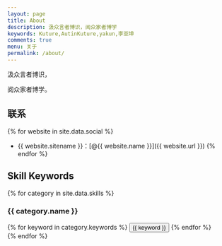 ```yaml
---
layout: page
title: About
description: 汲众言者博识，阅众家者博学
keywords: Kuture,AutinKuture,yakun,李亚坤
comments: true
menu: 关于
permalink: /about/
---
```


汲众言者博识，

阅众家者博学。


## 联系

{% for website in site.data.social %}
* {{ website.sitename }}：[@{{ website.name }}]({{ website.url }})
{% endfor %}

## Skill Keywords

{% for category in site.data.skills %}
### {{ category.name }}
<div class="btn-inline">
{% for keyword in category.keywords %}
<button class="btn btn-outline" type="button">{{ keyword }}</button>
{% endfor %}
</div>
{% endfor %}
